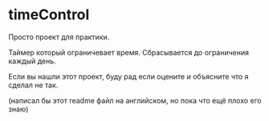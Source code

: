 # timeControl
Просто проект для практики. 

Таймер который ограничевает время. Сбрасывается до ограничения каждый день.

Если вы нашли этот проект, буду рад если оцените и объясните что я сделал не так.

(написал бы этот readme файл на английском, но пока что ещё плохо его знаю)
